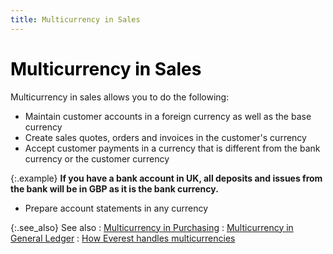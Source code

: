 ```yaml
---
title: Multicurrency in Sales
---
```


# <font style="color: #000000;" color="#000000">Multicurrency in Sales</font>


Multicurrency in sales allows you to do the following:

- Maintain customer  accounts in a foreign currency as well as the base currency
- Create sales  quotes, orders and invoices in the customer's currency
- Accept customer  payments in a currency that is different from the bank currency or the  customer currency



{:.example}
**If you have a bank account in UK, all deposits  and issues from the bank will be in GBP  as it is the bank currency.**

- Prepare account  statements in any currency



{:.see_also}
See also
: [Multicurrency  in Purchasing]({{site.sc_baseurl}}/options/multicurrency/multi_currency_in_purchasing.html)
: [Multicurrency  in General Ledger]({{site.sc_baseurl}}/options/multicurrency/multi_currency_in_general_ledger.html)
: [How  Everest handles multicurrencies]({{site.sc_baseurl}}/options/multicurrency/how_everest_handles_multi_currencies.html)

